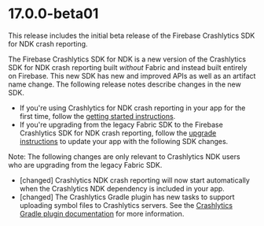 # 17.0.0-beta01

This release includes the initial beta release of the Firebase Crashlytics
SDK for NDK crash reporting.

The Firebase Crashlytics SDK for NDK is a new version of the Crashlytics
SDK for NDK crash reporting built _without_ Fabric and instead built entirely on
Firebase. This new SDK has new and improved APIs as well as an artifact name
change. The following release notes describe changes in the new SDK.

 - If you're using Crashlytics for NDK crash reporting in your app for the
 first time, follow the [getting started instructions](https://firebase.google.com/docs/crashlytics/get-started-new-sdk?platform=android).
 - If you're upgrading from the legacy Fabric SDK to the
 Firebase Crashlytics SDK for NDK crash reporting, follow the
 [upgrade instructions](https://firebase.google.com/docs/crashlytics/upgrade-sdk?platform=android)
 to update your app with the following SDK changes.

Note: The following changes are only relevant to Crashlytics NDK users who
are upgrading from the legacy Fabric SDK.

 - [changed] Crashlytics NDK crash reporting will now start automatically
 when the Crashlytics NDK dependency is included in your app.
 - [changed] The Crashlytics Gradle plugin has new tasks to support
 uploading symbol files to Crashlytics servers. See the
 [Crashlytics Gradle plugin documentation](https://firebase.google.com/docs/crashlytics/ndk-reports-new-sdk)
 for more information.
